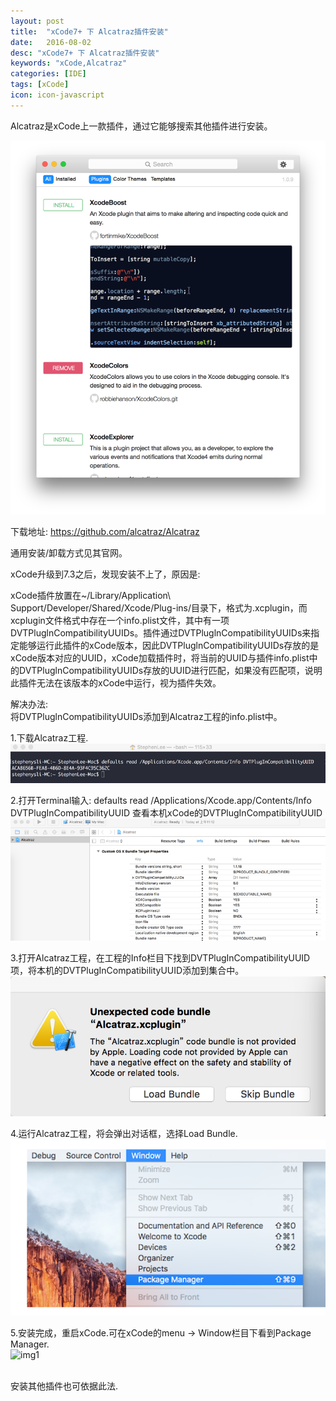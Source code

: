 ```yaml
---
layout: post
title:  "xCode7+ 下 Alcatraz插件安装"
date:   2016-08-02
desc: "xCode7+ 下 Alcatraz插件安装"
keywords: "xCode,Alcatraz"
categories: [IDE]
tags: [xCode]
icon: icon-javascript
---
```




Alcatraz是xCode上一款插件，通过它能够搜索其他插件进行安装。

![img1](/Resource/imgs/post_1/1.png)


下载地址: https://github.com/alcatraz/Alcatraz


通用安装/卸载方式见其官网。


xCode升级到7.3之后，发现安装不上了，原因是:

xCode插件放置在~/Library/Application\ Support/Developer/Shared/Xcode/Plug-ins/目录下，格式为.xcplugin，而xcplugin文件格式中存在一个info.plist文件，其中有一项DVTPluglnCompatibilityUUIDs。插件通过DVTPluglnCompatibilityUUIDs来指定能够运行此插件的xCode版本，因此DVTPluglnCompatibilityUUIDs存放的是xCode版本对应的UUID，xCode加载插件时，将当前的UUID与插件info.plist中的DVTPluglnCompatibilityUUIDs存放的UUID进行匹配，如果没有匹配项，说明此插件无法在该版本的xCode中运行，视为插件失效。

解决办法:<br />
将DVTPluglnCompatibilityUUIDs添加到Alcatraz工程的info.plist中。


1.下载Alcatraz工程.<br />
![img1](/Resource/imgs/post_1/2.png)

2.打开Terminal输入:
 defaults read /Applications/Xcode.app/Contents/Info DVTPlugInCompatibilityUUID
查看本机xCode的DVTPlugInCompatibilityUUID<br />
![img1](/Resource/imgs/post_1/3.png)

3.打开Alcatraz工程，在工程的Info栏目下找到DVTPlugInCompatibilityUUID项，将本机的DVTPlugInCompatibilityUUID添加到集合中。<br />
![img1](/Resource/imgs/post_1/4.png)

4.运行Alcatraz工程，将会弹出对话框，选择Load Bundle.<br />
![img1](/Resource/imgs/post_1/5.png)

5.安装完成，重启xCode.可在xCode的menu -> Window栏目下看到Package Manager.<br />
![img1](/Resource/imgs/post_1/6.png)

<br />
安装其他插件也可依据此法.
